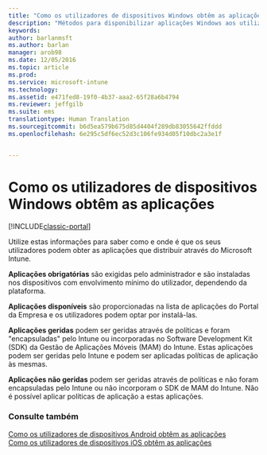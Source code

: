 ```yaml
---
title: "Como os utilizadores de dispositivos Windows obtêm as aplicações | Documentos da Microsoft"
description: "Métodos para disponibilizar aplicações Windows aos utilizadores"
keywords: 
author: barlanmsft
ms.author: barlan
manager: arob98
ms.date: 12/05/2016
ms.topic: article
ms.prod: 
ms.service: microsoft-intune
ms.technology: 
ms.assetid: e471fed8-19f0-4b37-aaa2-65f28a6b4794
ms.reviewer: jeffgilb
ms.suite: ems
translationtype: Human Translation
ms.sourcegitcommit: b6d5ea579b675d85d4404f289db83055642ffddd
ms.openlocfilehash: 6e295c5df6ec52d3c106fe934d05f10dbc2a3e1f


---
```



# <a name="how-your-windows-users-get-their-apps"></a>Como os utilizadores de dispositivos Windows obtêm as aplicações

[!INCLUDE[classic-portal](../includes/classic-portal.md)]

Utilize estas informações para saber como e onde é que os seus utilizadores podem obter as aplicações que distribuir através do Microsoft Intune.

**Aplicações obrigatórias** são exigidas pelo administrador e são instaladas nos dispositivos com envolvimento mínimo do utilizador, dependendo da plataforma.

**Aplicações disponíveis** são proporcionadas na lista de aplicações do Portal da Empresa e os utilizadores podem optar por instalá-las.

**Aplicações geridas** podem ser geridas através de políticas e foram "encapsuladas" pelo Intune ou incorporadas no Software Development Kit (SDK) da Gestão de Aplicações Móveis (MAM) do Intune. Estas aplicações podem ser geridas pelo Intune e podem ser aplicadas políticas de aplicação às mesmas.

**Aplicações não geridas** podem ser geridas através de políticas e não foram encapsuladas pelo Intune ou não incorporam o SDK de MAM do Intune. Não é possível aplicar políticas de aplicação a estas aplicações.

### <a name="see-also"></a>Consulte também
[Como os utilizadores de dispositivos Android obtêm as aplicações](how-your-android-users-get-their-apps.md)</br>
[Como os utilizadores de dispositivos iOS obtêm as aplicações](how-your-ios-users-get-their-apps.md)



<!--HONumber=Dec16_HO2-->



